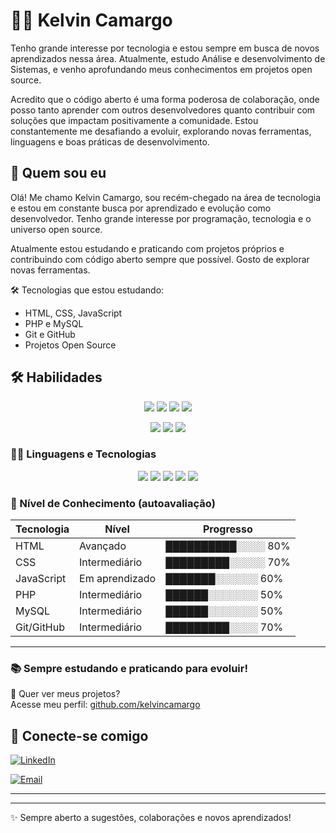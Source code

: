 
# 👨‍💻 Kelvin Camargo

Tenho grande interesse por tecnologia e estou sempre em busca de novos aprendizados nessa área. Atualmente, estudo Análise e desenvolvimento de Sistemas, e venho aprofundando meus conhecimentos em projetos open source. 

Acredito que o código aberto é uma forma poderosa de colaboração, onde posso tanto aprender com outros desenvolvedores quanto contribuir com soluções que impactam positivamente a comunidade. Estou constantemente me desafiando a evoluir, explorando novas ferramentas, linguagens e boas práticas de desenvolvimento.


## 👋 Quem sou eu

Olá! Me chamo Kelvin Camargo, sou recém-chegado na área de tecnologia e estou em constante busca por aprendizado e evolução como desenvolvedor. Tenho grande interesse por programação, tecnologia e o universo open source.

Atualmente estou estudando e praticando com projetos próprios e contribuindo com código aberto sempre que possível. Gosto de explorar novas ferramentas.

🛠️ Tecnologias que estou estudando:
- HTML, CSS, JavaScript
- PHP e MySQL
- Git e GitHub
- Projetos Open Source

## 🛠️ Habilidades

<p align="center">
  <img src="https://img.shields.io/badge/HTML5-E34F26?style=for-the-badge&logo=html5&logoColor=fff" />
  <img src="https://img.shields.io/badge/CSS3-1572B6?style=for-the-badge&logo=css3&logoColor=fff" />
  <img src="https://img.shields.io/badge/JavaScript-F7DF1E?style=for-the-badge&logo=javascript&logoColor=000" />
  <img src="https://img.shields.io/badge/PHP-777BB4?style=for-the-badge&logo=php&logoColor=fff" />
</p>

<p align="center">
  <img src="https://img.shields.io/badge/MySQL-4479A1?style=for-the-badge&logo=mysql&logoColor=fff" />
  <img src="https://img.shields.io/badge/Git-F05032?style=for-the-badge&logo=git&logoColor=fff" />
  <img src="https://img.shields.io/badge/GitHub-000?style=for-the-badge&logo=github&logoColor=fff" />
</p>


### 👨‍💻 Linguagens e Tecnologias

<p align="center">
  <img src="https://img.shields.io/badge/HTML5-E34F26?style=for-the-badge&logo=html5&logoColor=fff" />
  <img src="https://img.shields.io/badge/CSS3-1572B6?style=for-the-badge&logo=css3&logoColor=fff" />
  <img src="https://img.shields.io/badge/JavaScript-F7DF1E?style=for-the-badge&logo=javascript&logoColor=000" />
  <img src="https://img.shields.io/badge/PHP-777BB4?style=for-the-badge&logo=php&logoColor=fff" />
  <img src="https://img.shields.io/badge/MySQL-4479A1?style=for-the-badge&logo=mysql&logoColor=fff" />
</p>

### 🧠 Nível de Conhecimento (autoavaliação)

| Tecnologia | Nível        | Progresso         |
|------------|--------------|-------------------|
| HTML       | Avançado | ██████████░░░░ 80% |
| CSS        | Intermediário | █████████░░░░░ 70% |
| JavaScript | Em aprendizado | ███████░░░░░░ 60% |
| PHP        | Intermediário   | ██████░░░░░░░ 50% |
| MySQL      | Intermediário  | ██████░░░░░░░ 50% |
| Git/GitHub | Intermediário | █████████░░░░ 70% |

---

### 📚 Sempre estudando e praticando para evoluir!



🚀 Quer ver meus projetos?  
Acesse meu perfil: [github.com/kelvincamargo](https://github.com/kelvincamargo)

## 🤝 Conecte-se comigo

[![LinkedIn](https://img.shields.io/badge/LinkedIn-0077B5?style=for-the-badge&logo=linkedin&logoColor=fff)](www.linkedin.com/in/kelvin-camargo-18bb48238)

[![Email](https://img.shields.io/badge/E--mail-D14836?style=for-the-badge&logo=gmail&logoColor=fff)](mailto:kelvincamargo056@gmail.com)

---

---
✨ Sempre aberto a sugestões, colaborações e novos aprendizados!

